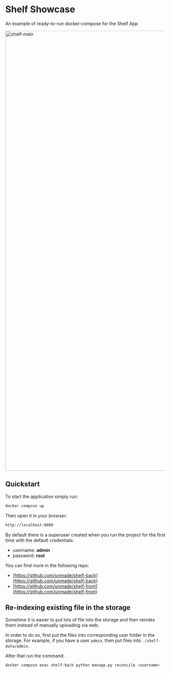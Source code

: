 # Shelf Showcase

An example of ready-to-run docker-compose for the Shelf App

<img src="https://i.imgur.com/5aDuEfY.png" alt="shelf-main" width="1379" alt="App Preview">

## Quickstart

To start the application simply run:

```bash
docker compose up
```

Then open it in your browser:

```bash
http://localhost:8080
```

By default there is a superuser created when you run the project for the first
time with the default credentials:

- username: **admin**
- password: **root**

You can find more in the following repo:

- [https://github.com/unmade/shelf-back](https://github.com/unmade/shelf-back)
- [https://github.com/unmade/shelf-front](https://github.com/unmade/shelf-front)

## Re-indexing existing file in the storage

Sometime it is easier to put lots of file into the storage and then reindex
them instead of manually uploading via web.

In order to do so, first put the files into corresponding user folder in the storage.
For example, if you have a user `admin`, then put files into `./shelf-data/admin`.

After that run the command:

```bash
docker compose exec shelf-back python manage.py reconcile <username>
```
